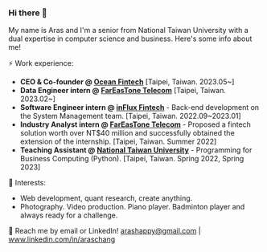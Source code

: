 ### Hi there 👋

My name is Aras and I'm a senior from National Taiwan University with a dual expertise in computer science and business. Here's some info about me!

⚡ Work experience:

* **CEO & Co-founder @ [Ocean Fintech](https://oceanfin.tech)** [Taipei, Taiwan. 2023.05~]<br>
* **Data Engineer intern @ [FarEasTone Telecom](https://corporate.fetnet.net/content/corp/en/index.html)** [Taipei, Taiwan. 2023.02~]<br>
* **Software Engineer intern @ [inFlux Fintech](https://www.influxfin.com/)** - Back-end development on the System Management team. [Taipei, Taiwan. 2022.09~2023.01]<br>
* **Industry Analyst intern @ [FarEasTone Telecom](https://corporate.fetnet.net/content/corp/en/index.html)** - Proposed a fintech solution worth over NT$40 million and successfully obtained the extension of the internship. [Taipei, Taiwan. Summer 2022]<br>
* **Teaching Assistant @ [National Taiwan University](https://www.ntu.edu.tw/english/)** - Programming for Business Computing (Python). [Taipei, Taiwan. Spring 2022, Spring 2023]


🌱 Interests:

* Web development, quant research, create anything.<br>
* Photography. Video production. Piano player. Badminton player and always ready for a challenge.

💬 Reach me by email or LinkedIn! arashappy@gmail.com | www.linkedin.com/in/araschang
